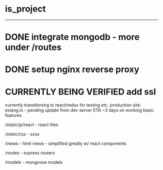 # is_project
******
# DONE integrate mongodb - more under /routes
# DONE setup nginx reverse proxy
# CURRENTLY BEING VERIFIED add ssl 

currently transitioning to react/redux for testing etc. production site: exlang.io - pending update from dev server ETA ~3 days on working basic features

/static/js/react - react files

/static/css - scss

/views - html views - simplified greatly w/ react components 

/routes - express routers

/models - mongoose models

